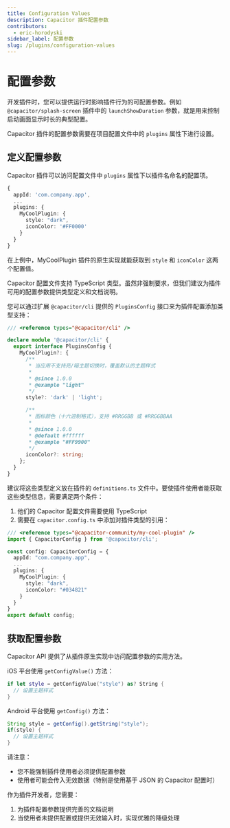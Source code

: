 ```yaml
---
title: Configuration Values
description: Capacitor 插件配置参数
contributors:
  - eric-horodyski
sidebar_label: 配置参数
slug: /plugins/configuration-values
---
```


# 配置参数

开发插件时，您可以提供运行时影响插件行为的可配置参数。例如 `@capacitor/splash-screen` 插件中的 `launchShowDuration` 参数，就是用来控制启动画面显示时长的典型配置。

Capacitor 插件的配置参数需要在项目配置文件中的 `plugins` 属性下进行设置。

## 定义配置参数

Capacitor 插件可以访问配置文件中 `plugins` 属性下以插件名命名的配置项。

```typescript
{
  appId: 'com.company.app',
  ...
  plugins: {
    MyCoolPlugin: {
      style: "dark",
      iconColor: '#FF0000'
    }
  }
}
```

在上例中，MyCoolPlugin 插件的原生实现就能获取到 `style` 和 `iconColor` 这两个配置值。

Capacitor 配置文件支持 TypeScript 类型。虽然非强制要求，但我们建议为插件可用的配置参数提供类型定义和文档说明。

您可以通过扩展 `@capacitor/cli` 提供的 `PluginsConfig` 接口来为插件配置添加类型支持：

```typescript
/// <reference types="@capacitor/cli" />

declare module '@capacitor/cli' {
  export interface PluginsConfig {
    MyCoolPlugin?: {
      /**
       * 当应用不支持亮/暗主题切换时，覆盖默认的主题样式
       *
       * @since 1.0.0
       * @example "light"
       */
      style?: 'dark' | 'light';

      /**
       * 图标颜色（十六进制格式），支持 #RRGGBB 或 #RRGGBBAA
       *
       * @since 1.0.0
       * @default #ffffff
       * @example "#FF9900"
       */
      iconColor?: string;
    };
  }
}
```

建议将这些类型定义放在插件的 `definitions.ts` 文件中。要使插件使用者能获取这些类型信息，需要满足两个条件：
1. 他们的 Capacitor 配置文件需要使用 TypeScript
2. 需要在 `capacitor.config.ts` 中添加对插件类型的引用：

```typescript
/// <reference types="@capacitor-community/my-cool-plugin" />
import { CapacitorConfig } from '@capacitor/cli';

const config: CapacitorConfig = {
  appId: "com.company.app",
  ...
  plugins: {
    MyCoolPlugin: {
      style: "dark",
      iconColor: "#034821"
    }
  }
}
export default config;
```

## 获取配置参数

Capacitor API 提供了从插件原生实现中访问配置参数的实用方法。

iOS 平台使用 `getConfigValue()` 方法：

```swift
if let style = getConfigValue("style") as? String {
  // 设置主题样式
}
```

Android 平台使用 `getConfig()` 方法：

```Java
String style = getConfig().getString("style");
if(style) {
  // 设置主题样式
}
```

请注意：
- 您不能强制插件使用者必须提供配置参数
- 使用者可能会传入无效数据（特别是使用基于 JSON 的 Capacitor 配置时）

作为插件开发者，您需要：
1. 为插件配置参数提供完善的文档说明
2. 当使用者未提供配置或提供无效输入时，实现优雅的降级处理